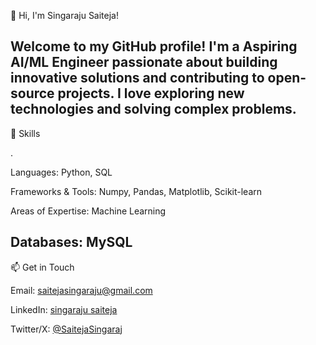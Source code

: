 👋 Hi, I'm Singaraju Saiteja!

Welcome to my GitHub profile! I'm a Aspiring AI/ML Engineer passionate about building innovative solutions and contributing to open-source projects. I love exploring new technologies and solving complex problems.
---
🔧 Skills

.



Languages: Python, SQL



Frameworks & Tools: Numpy, Pandas, Matplotlib, Scikit-learn



Areas of Expertise: Machine Learning



Databases: MySQL
---




📫 Get in Touch





Email: saitejasingaraju@gmail.com



LinkedIn: [singaraju saiteja](https://www.linkedin.com/in/singaraju-saiteja-123348219/)



Twitter/X: [@SaitejaSingaraj](https://x.com/SaitejaSingaraj)







